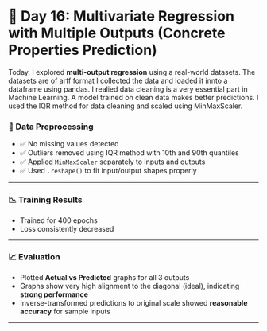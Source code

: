 # 🧠 Day 16: Multivariate Regression with Multiple Outputs (Concrete Properties Prediction)

Today, I explored **multi-output regression** using a real-world datasets. The datasets are of arff format I collected the data and loaded it innto a dataframe using pandas. I realied data cleaning is a very essential part in Machine Learning. A model trained on clean data makes better predictions. I used the IQR method for data cleaning and scaled using MinMaxScaler.


### 🧹 Data Preprocessing

- ✅ No missing values detected
- ✅ Outliers removed using IQR method with 10th and 90th quantiles
- ✅ Applied `MinMaxScaler` separately to inputs and outputs
- ✅ Used `.reshape()` to fit input/output shapes properly

---

### 📉 Training Results

- Trained for 400 epochs
- Loss consistently decreased
---

### 📈 Evaluation

- Plotted **Actual vs Predicted** graphs for all 3 outputs
- Graphs show very high alignment to the diagonal (ideal), indicating **strong performance**
- Inverse-transformed predictions to original scale showed **reasonable accuracy** for sample inputs

---

